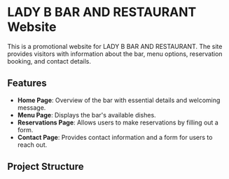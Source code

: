 # LADY B BAR AND RESTAURANT Website

This is a promotional website for LADY B BAR AND RESTAURANT. The site provides visitors with information about the bar, menu options, reservation booking, and contact details.

## Features
- **Home Page**: Overview of the bar with essential details and welcoming message.
- **Menu Page**: Displays the bar's available dishes.
- **Reservations Page**: Allows users to make reservations by filling out a form.
- **Contact Page**: Provides contact information and a form for users to reach out.

## Project Structure
